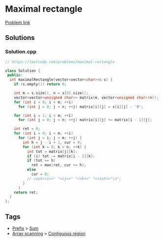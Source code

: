 # Maximal rectangle

[Problem link](https://leetcode.com/problems/maximal-rectangle)

## Solutions


### Solution.cpp
```cpp
// https://leetcode.com/problems/maximal-rectangle

class Solution {
 public:
  int maximalRectangle(vector<vector<char>>& s) {
    if (s.empty()) return 0;

    int m = s.size(), n = s[0].size();
    vector<vector<unsigned char>> matrix(m, vector<unsigned char>(n));
    for (int i = 0; i < m; ++i)
      for (int j = 0; j < n; ++j) matrix[i][j] = s[i][j] - '0';

    for (int i = 1; i < m; ++i)
      for (int j = 0; j < n; ++j) matrix[i][j] += matrix[i - 1][j];

    int ret = 0;
    for (int i = 0; i < m; ++i)
      for (int j = i; j < m; ++j) {
        int h = j - i + 1, cur = 0;
        for (int k = 0; k < n; ++k) {
          int tot = matrix[j][k];
          if (i) tot -= matrix[i - 1][k];
          if (tot == h)
            ret = max(ret, cur += h);
          else
            cur = 0;
          // cout<<i<<" "<<j<<" "<<k<<" "<<tot<<"\n";
        }
      }
    return ret;
  }
};
```
## Tags

* [Prefix](/Collections/prefix.md#prefix) > [Sum](/Collections/prefix.md#sum)
* [Array scanning](/Collections/array-scanning.md#array-scanning) > [Contiguous region](/Collections/array-scanning.md#contiguous-region)

